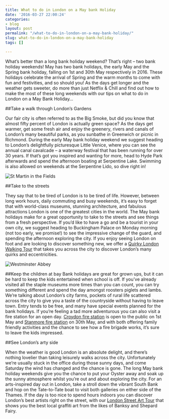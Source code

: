 ```yaml
---
title: What to do in London on a May bank Holiday
date: '2016-03-27 22:00:24'
categories:
- blog
layout: post
permalink: "/what-to-do-in-london-on-a-may-bank-holiday/"
slug: what-to-do-in-london-on-a-may-bank-holiday
tags: []

---
```

What’s better than a long bank holiday weekend? That’s right – two bank holiday weekends! May has two bank holidays, the early May and the Spring bank holiday, falling on 1st and 30th May respectively in 2016. These holidays celebrate the arrival of Spring and the warm months to come with fun and festivities, and so should you! As the days get longer and the weather gets sweeter, do more than just Netflix & Chill and find out how to make the most of these long weekends with our tips on what to do in London on a May Bank Holiday…

##Take a walk through London’s Gardens

Our fair city is often referred to as the Big Smoke, but did you know that almost fifty percent of London is actually green space? As the days get warmer, get some fresh air and enjoy the greenery, rivers and canals of London’s many beautiful parks, as you sunbathe in Greenwich or picnic in Richmond. During the early May bank holiday weekend we suggest heading to London’s delightfully picturesque Little Venice, where you can see the annual canal cavalcade – a waterway festival that has been running for over 30 years. If that’s got you inspired and wanting for more, head to Hyde Park afterwards and spend the afternoon boating at Serpentine Lake. Swimming is also allowed on weekends at the Serpentine Lido, so dive right in!  

<p><img src="{{ site.baseurl }}/images/st-martin-in-the-fields-770x1024.jpg" alt="St Martin in the Fields" /></p>

##Take to the streets

They say that to be tired of London is to be tired of life. However, between long work hours, daily commuting and busy weekends, it’s easy to forget that with world-class museums, stunning architecture, and fabulous attractions London is one of the greatest cities in the world. The May bank holidays make for a great opportunity to take to the streets and see things from a fresh perspective. If you’d like to have a go and be a tourist in your own city, we suggest heading to Buckingham Palace on Monday morning (not too early, we promise!) to see the impressive change of the guard, and spending the afternoon exploring the city. If you enjoy seeing London on foot and are looking to discover something new, we offer a [Quirky London Walking Tour](/product/quirky-tour/) that takes you across the city to discover London’s many quirks and eccentricities.

<p><img src="{{ site.baseurl }}/images/westminster-abbey-770x1024.jpg" alt="Westminster Abbey" /></p>


##Keep the children at bay
Bank holidays are great for grown ups, but it can be hard to keep the kids entertained when school is off. If you’ve already visited all the staple museums more times than you can count, you can try something different and spend the day amongst roosters piglets and lambs. We’re talking about London’s city farms, pockets of rural life scattered across the city to give you a taste of the countryside without having to leave town. Entry tends to be free, and many have special events planned for the bank holidays. If you’re feeling a tad more adventurous you can also visit a fire station for an open day. [Croydon fire station](http://www.london-fire.gov.uk/150/anniversary-events_open-day-at-croydon-fire-station.asp) is open to the public on 1st May and [Stanmore fire station](http://www.london-fire.gov.uk/150/anniversary-events_open-day-at-stanmore-fire-station.asp) on 30th May, and with both offering family friendly activities and the chance to see how a fire brigade works, it’s sure to leave the kids impressed.


##See London’s arty side

When the weather is good London is an absolute delight, and there’s nothing lovelier than taking leisurely walks across the city. Unfortunately we’re usually stuck in the office during those sunny days, and come Saturday the wind has changed and the chance is gone. The long May bank holiday weekends give you the chance to put your Oyster away and soak up the sunny atmosphere whilst you’re out and about exploring the city. For an arts-inspired day out in London, take a stroll down the vibrant South Bank and hop on the Tate-to-Tate boat to visit both galleries on either side of the Thames. If the day is too nice to spend hours indoors you can discover London’s best artists right on the street, with our [London Street Art Tour](/product/street-art/) that shows you the best local graffiti art from the likes of Banksy and Shepard Fairy.
